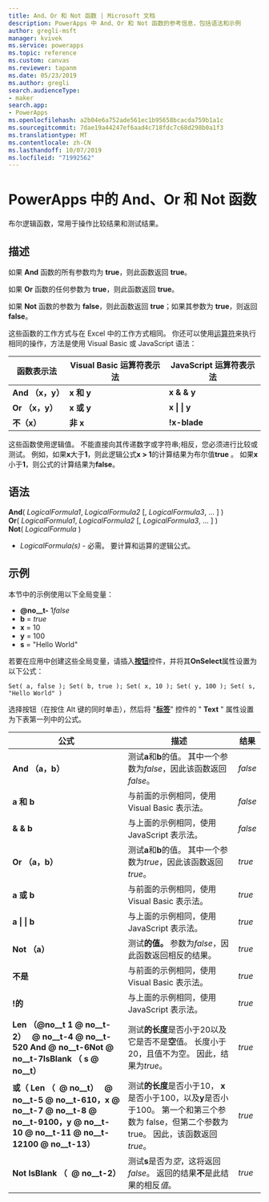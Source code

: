 ```yaml
---
title: And、Or 和 Not 函数 | Microsoft 文档
description: PowerApps 中 And、Or 和 Not 函数的参考信息，包括语法和示例
author: gregli-msft
manager: kvivek
ms.service: powerapps
ms.topic: reference
ms.custom: canvas
ms.reviewer: tapanm
ms.date: 05/23/2019
ms.author: gregli
search.audienceType:
- maker
search.app:
- PowerApps
ms.openlocfilehash: a2b04e6a752ade561ec1b95658bcacda759b1a1c
ms.sourcegitcommit: 7dae19a44247ef6aad4c718fdc7c68d298b0a1f3
ms.translationtype: MT
ms.contentlocale: zh-CN
ms.lasthandoff: 10/07/2019
ms.locfileid: "71992562"
---
```

# <a name="and-or-and-not-functions-in-powerapps"></a>PowerApps 中的 And、Or 和 Not 函数

布尔逻辑函数，常用于操作比较结果和测试结果。

## <a name="description"></a>描述

如果 **And** 函数的所有参数均为 **true**，则此函数返回 **true**。

如果 **Or** 函数的任何参数为 **true**，则此函数返回 **true**。

如果 **Not** 函数的参数为 **false**，则此函数返回 **true**；如果其参数为 **true**，则返回 **false**。

这些函数的工作方式与在 Excel 中的工作方式相同。 你还可以使用[运算符](operators.md)来执行相同的操作，方法是使用 Visual Basic 或 JavaScript 语法：

| 函数表示法 | Visual Basic 运算符表示法 | JavaScript 运算符表示法 |
| -------------|------------|--------|
| **And （x，y）** | **x 和 y** | **x & & y** |
| **Or （x，y）** | **x 或 y** | **x &#124; &#124; y** |
| **不（x）** | **非 x** | **!x-blade** |

这些函数使用逻辑值。 不能直接向其传递数字或字符串;相反，您必须进行比较或测试。 例如，如果**x**大于**1**，则此逻辑公式**x > 1**的计算结果为布尔值**true** 。 如果**x**小于**1**，则公式的计算结果为**false**。

## <a name="syntax"></a>语法

**And**( *LogicalFormula1*, *LogicalFormula2* [, *LogicalFormula3*, ... ] )<br>
**Or**( *LogicalFormula1*, *LogicalFormula2* [, *LogicalFormula3*, ... ] )<br>
**Not**( *LogicalFormula* )

- *LogicalFormula(s)* - 必需。  要计算和运算的逻辑公式。

## <a name="examples"></a>示例

本节中的示例使用以下全局变量：

- **@no__t-** 1*false*
- **b** = *true*
- **x** = 10
- **y** = 100
- **s** = "Hello World"

若要在应用中创建这些全局变量，请插入[**按钮**](../controls/control-button.md)控件，并将其**OnSelect**属性设置为以下公式：

```powerapps-dot
Set( a, false ); Set( b, true ); Set( x, 10 ); Set( y, 100 ); Set( s, "Hello World" )
```

选择按钮（在按住 Alt 键的同时单击），然后将 "[**标签**](../controls/control-text-box.md)" 控件的 " **Text** " 属性设置为下表第一列中的公式。

| 公式 | 描述 | 结果 |
|---------|-------------|--------|
| **And （a，b）** | 测试**a**和**b**的值。  其中一个参数为*false*，因此该函数返回*false*。 | *false* |
| **a 和 b** | 与前面的示例相同，使用 Visual Basic 表示法。 | *false* |
| **& & b** | 与上面的示例相同，使用 JavaScript 表示法。 | *false* |
| **Or （a，b）** | 测试**a**和**b**的值。 其中一个参数为*true*，因此该函数返回*true*。 | *true* |
| **a 或 b** | 与前面的示例相同，使用 Visual Basic 表示法。 | *true* |
| **a &#124; &#124; b** | 与上面的示例相同，使用 JavaScript 表示法。 | *true* |
| **Not （a）** | 测试**的值。** 参数为*false*，因此函数返回相反的结果。 | *true* |
| **不是** | 与前面的示例相同，使用 Visual Basic 表示法。 | *true* |
| **!的** | 与上面的示例相同，使用 JavaScript 表示法。 | *true* |
| **Len （@no__t 1 @ no__t-2） &nbsp; @ no__t-4 @ no__t-520 And @ no__t-6Not @ no__t-7IsBlank （&nbsp;s @ no__t）** | 测试**的长度**是否小于20以及它是否不是**空**值。 长度小于20，且值不为空。 因此，结果为*true*。 | *true* |
| **或（&nbsp;Len （&nbsp; @ no__t） &nbsp; @ no__t-5 @ no__t-610，x @ no__t-7 @ no__t-8 @ no__t-9100，y @ no__t-10 @ no__t-11 @ no__t-12100 @ no__t-13）** | 测试**的长度**是否小于10， **x**是否小于100，以及**y**是否小于100。 第一个和第三个参数为 false，但第二个参数为 true。 因此，该函数返回*true*。 | *true* |
| **Not IsBlank （&nbsp; @ no__t-2）** | 测试**s**是否为*空*，这将返回*false*。 返回的结果**不**是此结果的相反*值*。 | *true* |